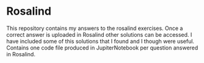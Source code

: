 # Rosalind


This repository contains my answers to the rosalind exercises.
Once a correct answer is uploaded in Rosalind other solutions can be accessed. I have included some of this solutions that I found and I though were useful.
Contains one code file produced in JupiterNotebook per question answered in Rosalind.



